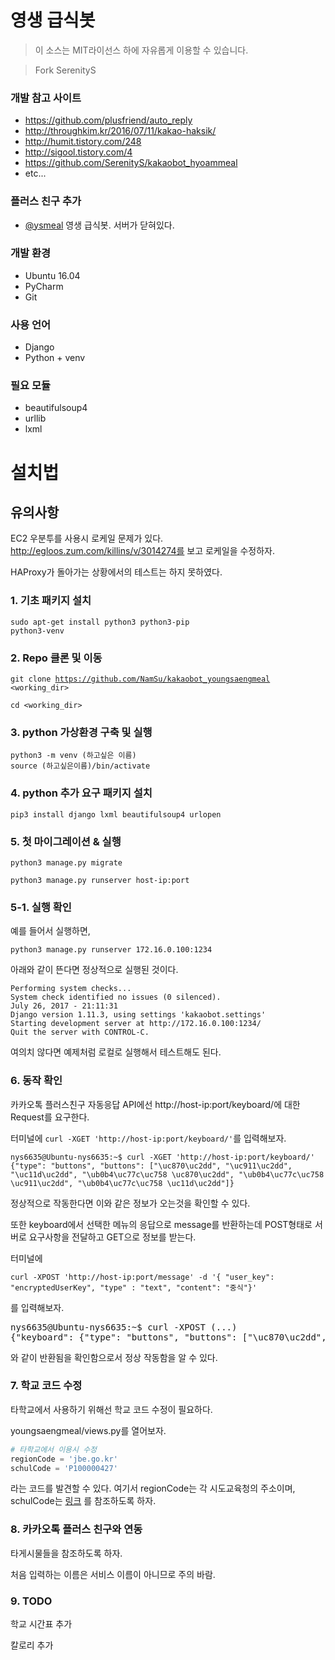 # 영생 급식봇
> 이 소스는 MIT라이선스 하에 자유롭게 이용할 수 있습니다.

> Fork SerenityS 

### 개발 참고 사이트
* https://github.com/plusfriend/auto_reply
* http://throughkim.kr/2016/07/11/kakao-haksik/
* http://humit.tistory.com/248
* http://sigool.tistory.com/4
* https://github.com/SerenityS/kakaobot_hyoammeal
* etc...

### 플러스 친구 추가
* [@ysmeal](http://pf.kakao.com/_UxcCxlxl) 영생 급식봇. 서버가 닫혀있다.

### 개발 환경
* Ubuntu 16.04 
* PyCharm
* Git

### 사용 언어
* Django
* Python + venv

### 필요 모듈
* beautifulsoup4
* urllib
* lxml

# 설치법
## 유의사항
EC2 우분투를 사용시 로케일 문제가 있다.
http://egloos.zum.com/killins/v/3014274를 보고 로케일을 수정하자.

HAProxy가 돌아가는 상황에서의 테스트는 하지 못하였다.
### 1. 기초 패키지 설치
<code>sudo apt-get install python3 python3-pip python3-venv</code>
### 2. Repo 클론 및 이동
<code>git clone https://github.com/NamSu/kakaobot_youngsaengmeal <working_dir> </code>

<code>cd <working_dir></code>
### 3. python 가상환경 구축 및 실행
<pre><code>python3 -m venv (하고싶은 이름)
source (하고싶은이름)/bin/activate
</code></pre>
### 4. python 추가 요구 패키지 설치
<code>pip3 install django lxml beautifulsoup4 urlopen</code>
### 5. 첫 마이그레이션 & 실행
<code>python3 manage.py migrate</code>

<code>python3 manage.py runserver host-ip:port</code>
### 5-1. 실행 확인
예를 들어서 실행하면,

<code>python3 manage.py runserver 172.16.0.100:1234</code>

아래와 같이 뜬다면 정상적으로 실행된 것이다.
<pre><code>Performing system checks...
System check identified no issues (0 silenced).
July 26, 2017 - 21:11:31
Django version 1.11.3, using settings 'kakaobot.settings'
Starting development server at http://172.16.0.100:1234/
Quit the server with CONTROL-C.</code></pre>
여의치 않다면 예제처럼 로컬로 실행해서 테스트해도 된다.
### 6. 동작 확인
카카오톡 플러스친구 자동응답 API에선 http://host-ip:port/keyboard/에 대한 Request를 요구한다.

터미널에 <code>curl -XGET 'http://host-ip:port/keyboard/'</code>를 입력해보자.
<pre><code>nys6635@Ubuntu-nys6635:~$ curl -XGET 'http://host-ip:port/keyboard/'
{"type": "buttons", "buttons": ["\uc870\uc2dd", "\uc911\uc2dd", "\uc11d\uc2dd", "\ub0b4\uc77c\uc758 \uc870\uc2dd", "\ub0b4\uc77c\uc758 \uc911\uc2dd", "\ub0b4\uc77c\uc758 \uc11d\uc2dd"]}</code></pre>
정상적으로 작동한다면 이와 같은 정보가 오는것을 확인할 수 있다.

또한 keyboard에서 선택한 메뉴의 응답으로 message를 반환하는데 POST형태로 서버로 요구사항을 전달하고  GET으로 정보를 받는다.
 
터미널에 
```
curl -XPOST 'http://host-ip:port/message' -d '{ "user_key": "encryptedUserKey", "type" : "text", "content": "중식"}'
```
  를 입력해보자.
  
  <pre>nys6635@Ubuntu-nys6635:~$ curl -XPOST (...)
{"keyboard": {"type": "buttons", "buttons": ["\uc870\uc2dd", "\uc911\uc2dd", "\uc11d\uc2dd", "\ub0b4\uc77c\uc758 \uc870\uc2dd", "\ub0b4\uc77c\uc758 \uc911\uc2dd", "\ub0b4\uc77c\uc758 \uc11d\uc2dd"]}, "message": {"text": "07\uc6d4 19\uc77c \uc218\uc694\uc77c \uc911\uc2dd \uba54\ub274\uc785\ub2c8\ub2e4. \n \n\ub098\ubb3c\ube44\ube54\ubc25/\uc57d\uace0\ucd94\uc7a5\n\uac10\uc790\ub41c\uc7a5\uad6d\n\uc18c\uc13</pre>
와 같이 반환됨을 확인함으로서 정상 작동함을 알 수 있다.
### 7. 학교 코드 수정
타학교에서 사용하기 위해선 학교 코드 수정이 필요하다.

youngsaengmeal/views.py를 열어보자.
```python
# 타학교에서 이용시 수정
regionCode = 'jbe.go.kr'
schulCode = 'P100000427'
```
라는 코드를 발견할 수 있다.
여기서 regionCode는 각 시도교육청의 주소이며, schulCode는 [링크](http://weezzle.tistory.com/559) 를 참조하도록 하자.
  
### 8. 카카오톡 플러스 친구와 연동
타게시물들을 참조하도록 하자.

처음 입력하는 이름은 서비스 이름이 아니므로 주의 바람.

### 9. TODO
학교 시간표 추가

칼로리 추가
